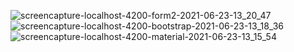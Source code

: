 ![screencapture-localhost-4200-form2-2021-06-23-13_20_47](https://user-images.githubusercontent.com/81008413/123057924-e83b2200-d425-11eb-8b57-e663a579b32e.png)
![screencapture-localhost-4200-bootstrap-2021-06-23-13_18_36](https://user-images.githubusercontent.com/81008413/123057929-ea04e580-d425-11eb-9ee0-b263956ee7ef.png)
![screencapture-localhost-4200-material-2021-06-23-13_15_54](https://user-images.githubusercontent.com/81008413/123057933-ea9d7c00-d425-11eb-9686-160c1daed8d1.png)

